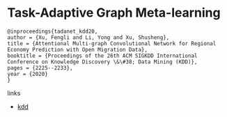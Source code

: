 # Task-Adaptive Graph Meta-learning

```
@inproceedings{tadanet_kdd20,
author = {Xu, Fengli and Li, Yong and Xu, Shusheng},
title = {Attentional Multi-graph Convolutional Network for Regional Economy Prediction with Open Migration Data},
booktitle = {Proceedings of the 26th ACM SIGKDD International Conference on Knowledge Discovery \&\#38; Data Mining (KDD)},
pages = {2225--2233},
year = {2020}
}
```

links
- [kdd](https://www.kdd.org/kdd2020/accepted-papers/view/task-adaptive-graph-meta-learning)
